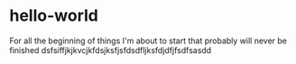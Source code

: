 # hello-world
For all the beginning of things I'm about to start that probably will never be finished
dsfsiffjkjkvcjkfdsjksfjsfdsdfljksfdjdfjfsdfsasdd
